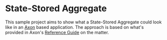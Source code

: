 # State-Stored Aggregate

This sample project aims to show what a State-Stored Aggregate could look like in an [Axon](https://www.axoniq.io) based application.
The approach is based on what's provided in Axon's [Reference Guide](https://docs.axoniq.io/reference-guide/implementing-domain-logic/command-handling/state-stored-aggregates) on the matter.  